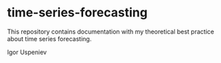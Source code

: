 # time-series-forecasting

This repository contains documentation with my theoretical best practice about time series forecasting.

Igor Uspeniev
